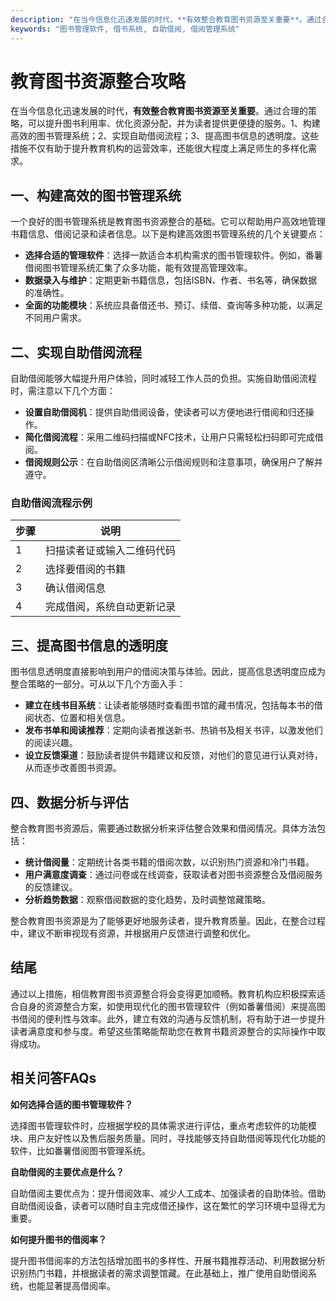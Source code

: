 ```yaml
---
description: "在当今信息化迅速发展的时代，**有效整合教育图书资源至关重要**。通过合理的策略，可以提升图书利用率、优化资源分配，并为读者提供更便捷的服务。1、构建高效的图书管理系统；2、实现自助借阅流程；3、提高图书信息的透明度。这些措施不仅有助于提升教育机构的运营效率，还能很大程度上满足师生的多样化需求。"
keywords: "图书管理软件, 借书系统, 自助借阅, 借阅管理系统"
---
```

# 教育图书资源整合攻略

在当今信息化迅速发展的时代，**有效整合教育图书资源至关重要**。通过合理的策略，可以提升图书利用率、优化资源分配，并为读者提供更便捷的服务。1、构建高效的图书管理系统；2、实现自助借阅流程；3、提高图书信息的透明度。这些措施不仅有助于提升教育机构的运营效率，还能很大程度上满足师生的多样化需求。

## 一、构建高效的图书管理系统

一个良好的图书管理系统是教育图书资源整合的基础。它可以帮助用户高效地管理书籍信息、借阅记录和读者信息。以下是构建高效图书管理系统的几个关键要点：

- **选择合适的管理软件**：选择一款适合本机构需求的图书管理软件。例如，番薯借阅图书管理系统汇集了众多功能，能有效提高管理效率。
- **数据录入与维护**：定期更新书籍信息，包括ISBN、作者、书名等，确保数据的准确性。
- **全面的功能模块**：系统应具备借还书、预订、续借、查询等多种功能，以满足不同用户需求。

## 二、实现自助借阅流程

自助借阅能够大幅提升用户体验，同时减轻工作人员的负担。实施自助借阅流程时，需注意以下几个方面：

- **设置自助借阅机**：提供自助借阅设备，使读者可以方便地进行借阅和归还操作。
- **简化借阅流程**：采用二维码扫描或NFC技术，让用户只需轻松扫码即可完成借阅。
- **借阅规则公示**：在自助借阅区清晰公示借阅规则和注意事项，确保用户了解并遵守。

### 自助借阅流程示例

| 步骤      | 说明                              |
|-----------|-----------------------------------|
| 1         | 扫描读者证或输入二维码代码       |
| 2         | 选择要借阅的书籍                 |
| 3         | 确认借阅信息                      |
| 4         | 完成借阅，系统自动更新记录       |

## 三、提高图书信息的透明度

图书信息透明度直接影响到用户的借阅决策与体验。因此，提高信息透明度应成为整合策略的一部分。可从以下几个方面入手：

- **建立在线书目系统**：让读者能够随时查看图书馆的藏书情况，包括每本书的借阅状态、位置和相关信息。
- **发布书单和阅读推荐**：定期向读者推送新书、热销书及相关书评，以激发他们的阅读兴趣。
- **设立反馈渠道**：鼓励读者提供书籍建议和反馈，对他们的意见进行认真对待，从而逐步改善图书资源。

## 四、数据分析与评估

整合教育图书资源后，需要通过数据分析来评估整合效果和借阅情况。具体方法包括：

- **统计借阅量**：定期统计各类书籍的借阅次数，以识别热门资源和冷门书籍。
- **用户满意度调查**：通过问卷或在线调查，获取读者对图书资源整合及借阅服务的反馈建议。
- **分析趋势数据**：观察借阅数据的变化趋势，及时调整馆藏策略。

整合教育图书资源是为了能够更好地服务读者，提升教育质量。因此，在整合过程中，建议不断审视现有资源，并根据用户反馈进行调整和优化。

## 结尾

通过以上措施，相信教育图书资源整合将会变得更加顺畅。教育机构应积极探索适合自身的资源整合方案，如使用现代化的图书管理软件（例如番薯借阅）来提高图书借阅的便利性与效率。此外，建立有效的沟通与反馈机制，将有助于进一步提升读者满意度和参与度。希望这些策略能帮助您在教育书籍资源整合的实际操作中取得成功。

## 相关问答FAQs

**如何选择合适的图书管理软件？**

选择图书管理软件时，应根据学校的具体需求进行评估，重点考虑软件的功能模块、用户友好性以及售后服务质量。同时，寻找能够支持自助借阅等现代化功能的软件，比如番薯借阅图书管理系统。

**自助借阅的主要优点是什么？**

自助借阅主要优点为：提升借阅效率、减少人工成本、加强读者的自助体验。借助自助借阅设备，读者可以随时自主完成借还操作，这在繁忙的学习环境中显得尤为重要。

**如何提升图书的借阅率？**

提升图书借阅率的方法包括增加图书的多样性、开展书籍推荐活动、利用数据分析识别热门书籍，并根据读者的需求调整馆藏。在此基础上，推广使用自助借阅系统，也能显著提高借阅率。
